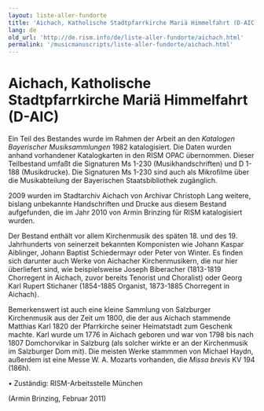 ```yaml
---
layout: liste-aller-fundorte
title: 'Aichach, Katholische Stadtpfarrkirche Mariä Himmelfahrt (D-AIC)'
lang: de
old_url: 'http://de.rism.info/de/liste-aller-fundorte/aichach.html'
permalink: '/musicmanuscripts/liste-aller-fundorte/aichach.html'
---
```



# Aichach, Katholische Stadtpfarrkirche Mariä Himmelfahrt (D-AIC)


Ein Teil des Bestandes wurde im Rahmen der Arbeit an den _Katalogen Bayerischer Musiksammlungen_ 1982 katalogisiert. Die Daten wurden anhand vorhandener Katalogkarten in den RISM OPAC übernommen. Dieser Teilbestand umfaßt die Signaturen Ms 1-230 (Musikhandschriften) und D 1-188 (Musikdrucke). Die Signaturen Ms 1-230 sind auch als Mikrofilme über die Musikabteilung der Bayerischen Staatsbibliothek zugänglich. 

2009 wurden im Stadtarchiv Aichach von Archivar Christoph Lang weitere, bislang unbekannte Handschriften und Drucke aus diesem Bestand aufgefunden, die im Jahr 2010 von Armin Brinzing für RISM katalogisiert wurden. 

Der Bestand enthält vor allem Kirchenmusik des späten 18. und des 19. Jahrhunderts von seinerzeit bekannten Komponisten wie Johann Kaspar Aiblinger, Johann Baptist Schiedermayr oder Peter von Winter. Es finden sich darunter auch Werke von Aichacher Kirchenmusikern, die nur hier überliefert sind, wie beispielsweise Joseph Biberacher (1813-1819 Chorregent in Aichach, zuvor bereits Tenorist und Choralist) oder Georg Karl Rupert Stichaner (1854-1885 Organist, 1873-1885 Chorregent in Aichach).

Bemerkenswert ist auch eine kleine Sammlung von Salzburger Kirchenmusik aus der Zeit um 1800, die der aus Aichach stammende Matthias Karl 1820 der Pfarrkirche seiner Heimatstadt zum Geschenk machte. Karl wurde um 1776 in Aichach geboren und war von 1798 bis nach 1807 Domchorvikar in Salzburg (als solcher wirkte er an der Kirchenmusik im Salzburger Dom mit). Die meisten Werke stammmen von Michael Haydn, außerdem ist eine Messe W. A. Mozarts vorhanden, die _Missa brevis_ KV 194 (186h).

• Zuständig: RISM-Arbeitsstelle München

(Armin Brinzing, Februar 2011)

